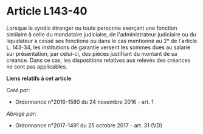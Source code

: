 # Article L143-40

Lorsque le syndic étranger ou toute personne exerçant une fonction similaire à celle du mandataire judiciaire, de
l'administrateur judiciaire ou du liquidateur a cessé ses fonctions ou dans le cas mentionné au 2° de l'article L. 143-34,
les institutions de garantie versent les sommes dues au salarié sur présentation, par celui-ci, des pièces justifiant du
montant de sa créance. Dans ce cas, les dispositions relatives aux relevés des créances ne sont pas applicables.

**Liens relatifs à cet article**

_Créé par_:

  - Ordonnance n°2016-1580 du 24 novembre 2016 - art. 1

_Abrogé par_:

  - Ordonnance n°2017-1491 du 25 octobre 2017 - art. 31 (VD)
